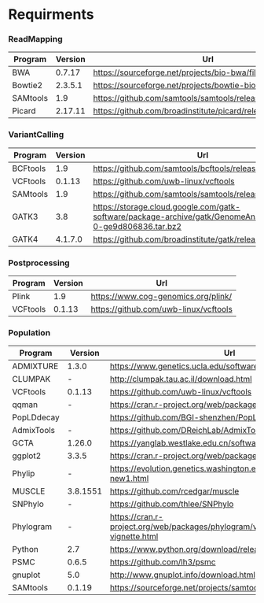 # Requirments

### ReadMapping



| Program | Version | Url |
| --- | --- | --- |
| BWA | 0.7.17 | https://sourceforge.net/projects/bio-bwa/files/ |
| Bowtie2 | 2.3.5.1 | https://sourceforge.net/projects/bowtie-bio/files/bowtie2/ |
| SAMtools | 1.9 | https://github.com/samtools/samtools/releases/tag/1.9 |
| Picard | 2.17.11 | https://github.com/broadinstitute/picard/releases/tag/2.17.11 |

### VariantCalling



| Program | Version | Url |
| --- | --- | --- |
| BCFtools | 1.9 | https://github.com/samtools/bcftools/releases/tag/1.9 |
| VCFtools | 0.1.13 | https://github.com/uwb-linux/vcftools |
| SAMtools | 1.9 | https://github.com/samtools/samtools/releases/tag/1.9 |
| GATK3 | 3.8 | https://storage.cloud.google.com/gatk-software/package-archive/gatk/GenomeAnalysisTK-3.8-0-ge9d806836.tar.bz2 |
| GATK4 | 4.1.7.0 | https://github.com/broadinstitute/gatk/releases/tag/4.1.7.0 |

### Postprocessing



| Program | Version | Url |
| --- | --- | --- |
| Plink | 1.9 | https://www.cog-genomics.org/plink/ |
| VCFtools | 0.1.13 | https://github.com/uwb-linux/vcftools |

### Population



| Program | Version | Url |
| --- | --- | --- |
| ADMIXTURE | 1.3.0 | https://www.genetics.ucla.edu/software/admixture |
| CLUMPAK | - | http://clumpak.tau.ac.il/download.html |
| VCFtools | 0.1.13 | https://github.com/uwb-linux/vcftools |
| qqman | - | https://cran.r-project.org/web/packages/qqman/index.html |
| PopLDdecay |  | https://github.com/BGI-shenzhen/PopLDdecay |
| AdmixTools | - | https://github.com/DReichLab/AdmixTools |
| GCTA | 1.26.0 | https://yanglab.westlake.edu.cn/software/gcta/#Download |
| ggplot2 | 3.3.5 | https://cran.r-project.org/web/packages/ggplot2/index.html |
| Phylip | - | https://evolution.genetics.washington.edu/phylip/getme-new1.html |
| MUSCLE | 3.8.1551 | https://github.com/rcedgar/muscle |
| SNPhylo | - | https://github.com/thlee/SNPhylo |
| Phylogram | - | https://cran.r-project.org/web/packages/phylogram/vignettes/phylogram-vignette.html |
| Python | 2.7 | https://www.python.org/download/releases/2.7/ |
| PSMC | 0.6.5 | https://github.com/lh3/psmc |
| gnuplot | 5.0 | http://www.gnuplot.info/download.html |
| SAMtools | 0.1.19 | https://sourceforge.net/projects/samtools/files/samtools/0.1.19/ |
